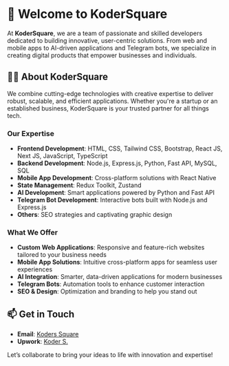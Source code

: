 # 🌟 Welcome to KoderSquare  

At **KoderSquare**, we are a team of passionate and skilled developers dedicated to building innovative, user-centric solutions. From web and mobile apps to AI-driven applications and Telegram bots, we specialize in creating digital products that empower businesses and individuals.  

## 👨‍💻 About KoderSquare  

We combine cutting-edge technologies with creative expertise to deliver robust, scalable, and efficient applications. Whether you're a startup or an established business, KoderSquare is your trusted partner for all things tech.  

### **Our Expertise**  
- **Frontend Development**: HTML, CSS, Tailwind CSS, Bootstrap, React JS, Next JS, JavaScript, TypeScript  
- **Backend Development**: Node.js, Express.js, Python, Fast API, MySQL, SQL  
- **Mobile App Development**: Cross-platform solutions with React Native  
- **State Management**: Redux Toolkit, Zustand  
- **AI Development**: Smart applications powered by Python and Fast API  
- **Telegram Bot Development**: Interactive bots built with Node.js and Express.js  
- **Others**: SEO strategies and captivating graphic design  

### **What We Offer**  
- **Custom Web Applications**: Responsive and feature-rich websites tailored to your business needs  
- **Mobile App Solutions**: Intuitive cross-platform apps for seamless user experiences  
- **AI Integration**: Smarter, data-driven applications for modern businesses  
- **Telegram Bots**: Automation tools to enhance customer interaction  
- **SEO & Design**: Optimization and branding to help you stand out  

## 📫 Get in Touch  
  
- **Email**: [Koders Square](mailto:koders.square@gmail.com)  
- **Upwork**: [Koder S.](https://www.upwork.com/freelancers/~0192e43fbc3b51a25d)  

Let’s collaborate to bring your ideas to life with innovation and expertise!  
